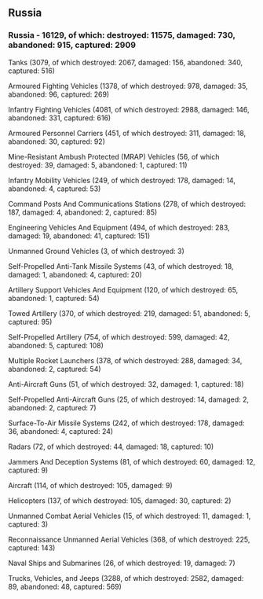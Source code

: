 
 
 ## Russia
 
 ### Russia - 16129, of which: destroyed: 11575, damaged: 730, abandoned: 915, captured: 2909

 

 

 Tanks (3079, of which destroyed: 2067, damaged: 156, abandoned: 340, captured: 516)

 Armoured Fighting Vehicles (1378, of which destroyed: 978, damaged: 35, abandoned: 96, captured: 269)

 Infantry Fighting Vehicles (4081, of which destroyed: 2988, damaged: 146, abandoned: 331, captured: 616)

 Armoured Personnel Carriers (451, of which destroyed: 311, damaged: 18, abandoned: 30, captured: 92)

 Mine-Resistant Ambush Protected (MRAP) Vehicles (56, of which destroyed: 39, damaged: 5, abandoned: 1, captured: 11)

 Infantry Mobility Vehicles (249, of which destroyed: 178, damaged: 14, abandoned: 4, captured: 53)

 Command Posts And Communications Stations (278, of which destroyed: 187, damaged: 4, abandoned: 2, captured: 85)

 Engineering Vehicles And Equipment (494, of which destroyed: 283, damaged: 19, abandoned: 41, captured: 151)

 Unmanned Ground Vehicles (3, of which destroyed: 3)

 Self-Propelled Anti-Tank Missile Systems (43, of which destroyed: 18, damaged: 1, abandoned: 4, captured: 20)

 Artillery Support Vehicles And Equipment (120, of which destroyed: 65, abandoned: 1, captured: 54)

 Towed Artillery (370, of which destroyed: 219, damaged: 51, abandoned: 5, captured: 95)

 Self-Propelled Artillery (754, of which destroyed: 599, damaged: 42, abandoned: 5, captured: 108)

 Multiple Rocket Launchers (378, of which destroyed: 288, damaged: 34, abandoned: 2, captured: 54)

 Anti-Aircraft Guns (51, of which destroyed: 32, damaged: 1, captured: 18)

 Self-Propelled Anti-Aircraft Guns (25, of which destroyed: 14, damaged: 2, abandoned: 2, captured: 7)

 Surface-To-Air Missile Systems (242, of which destroyed: 178, damaged: 36, abandoned: 4, captured: 24)

 Radars (72, of which destroyed: 44, damaged: 18, captured: 10)

 Jammers And Deception Systems (81, of which destroyed: 60, damaged: 12, captured: 9)

 Aircraft (114, of which destroyed: 105, damaged: 9)

 Helicopters (137, of which destroyed: 105, damaged: 30, captured: 2)

 Unmanned Combat Aerial Vehicles (15, of which destroyed: 11, damaged: 1, captured: 3)

 Reconnaissance Unmanned Aerial Vehicles (368, of which destroyed: 225, captured: 143)

 Naval Ships and Submarines (26, of which destroyed: 19, damaged: 7)

 Trucks, Vehicles, and Jeeps (3288, of which destroyed: 2582, damaged: 89, abandoned: 48, captured: 569)

